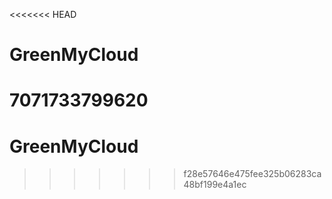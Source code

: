 <<<<<<< HEAD
# GreenMyCloud
7071733799620
=======
# GreenMyCloud
>>>>>>> f28e57646e475fee325b06283ca48bf199e4a1ec
